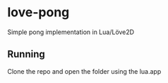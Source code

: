 # love-pong

Simple pong implementation in Lua/Löve2D

## Running

Clone the repo and open the folder using the lua.app
